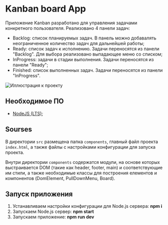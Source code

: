 # Kanban board App

Приложение Kanban разработано для управления задачами конкретного пользователя. 
Реализовано 4 панели задач:

- Backlog: список планируемых задач. В панель можно добавалять неограниченное количество задач для дальнейшей работы;
- Ready: список задач к исполнению. Задачи переносятся из панели "Backlog". Для выбора реализовано выпадающее меню со списком;
- InProgress: задачи в стадии выполнения. Задачи переносятся из панели "Ready";
- Finished: список выполненных задач. Задачи переносятся из панели "InProgress".

![Иллюстрация к проекту](https://github.com/mariyaezhova/images/blob/main/Kanban.png)

## Необходимое ПО

-   [NodeJS (LTS)](https://nodejs.org/en/);

## Sourses

В директории `src` размещена папка `components`, главный файл проекта `index.html`, а также файлы с настройками конфигурации для запуска проекта. 

Внутри директории `components` содержатся модули, на основе которых выстраивается DOM (такие как header, footer, main) и соответствующие им стили, а также необходимые классы для построения елементов и компонентов (DomElement, PullDownMenu, Board).

## Запуск приложения

1. Устанавливаем настройки конфигурации для Node.js сервера: **npm i**
2. Запускаем Node.js сервер: **npm start**
3. Запускаем приложение: **npm run dev**
